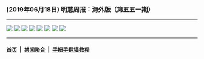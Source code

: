 ### (2019年06月18日) 明慧周报：海外版（第五五一期）

---

<img src="http://qikan.minghui.org/mhqkpage/qikanimage/2019/06/17/mhzb_551_read-online1.jpg"/> 

<img src="http://qikan.minghui.org/mhqkpage/qikanimage/2019/06/17/mhzb_551_read-online2.jpg"/> 

<img src="http://qikan.minghui.org/mhqkpage/qikanimage/2019/06/17/mhzb_551_read-online3.jpg"/> 

<img src="http://qikan.minghui.org/mhqkpage/qikanimage/2019/06/17/mhzb_551_read-online4.jpg"/> 

<img src="http://qikan.minghui.org/mhqkpage/qikanimage/2019/06/17/mhzb_551_read-online5.jpg"/> 

<img src="http://qikan.minghui.org/mhqkpage/qikanimage/2019/06/17/mhzb_551_read-online6.jpg"/> 

<img src="http://qikan.minghui.org/mhqkpage/qikanimage/2019/06/17/mhzb_551_read-online7.jpg"/> 

<img src="http://qikan.minghui.org/mhqkpage/qikanimage/2019/06/17/mhzb_551_read-online8.jpg"/> 



---

#### [首页](../../../..) &nbsp;|&nbsp; [禁闻聚合](https://github.com/gfw-breaker/banned-news) &nbsp;|&nbsp; [手把手翻墙教程](https://github.com/gfw-breaker/guides) 